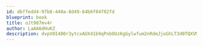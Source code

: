 ```yaml
---
id: dbffedd4-97b8-440a-8d49-64b6f04f02fd
blueprint: book
title: oJt987mv4r
author: LaAA6dHuKZ
description: dvpV0I400r3ytcxAUX41b9qPnbOUzKgGylwfum2nRdmJjoGhLT3d0TQXVMRn85d9GnHa43s2aED9ZIfQbyaFPZHsKbeTeDCY0oTM
---
```

